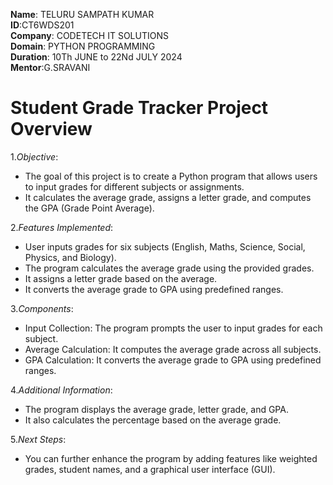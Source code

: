 **Name**: TELURU SAMPATH KUMAR<br>
**ID**:CT6WDS201<br>
**Company**: CODETECH IT SOLUTIONS<br>
**Domain**: PYTHON PROGRAMMING<br>
**Duration**: 10Th JUNE to 22Nd JULY 2024<br>
**Mentor**:G.SRAVANI<br>
# Student Grade Tracker Project Overview
1.*Objective*:<br>
* The goal of this project is to create a Python program that allows users to input grades for different 
 subjects or assignments.<br>
* It calculates the average grade, assigns a letter grade, and computes the GPA (Grade Point Average).<br>

2.*Features Implemented*:<br>
* User inputs grades for six subjects (English, Maths, Science, Social, Physics, and Biology).<br>
* The program calculates the average grade using the provided grades.<br>
* It assigns a letter grade based on the average.<br>
* It converts the average grade to GPA using predefined ranges.<br>

3.*Components*:<br>
* Input Collection: The program prompts the user to input grades for each subject.<br>
* Average Calculation: It computes the average grade across all subjects.<br>
* GPA Calculation: It converts the average grade to GPA using predefined ranges.<br>

4.*Additional Information*:<br>
* The program displays the average grade, letter grade, and GPA.<br>
* It also calculates the percentage based on the average grade.<br>

5.*Next Steps*:<br>
* You can further enhance the program by adding features like weighted grades, student names, and a graphical 
  user interface (GUI).<br>
